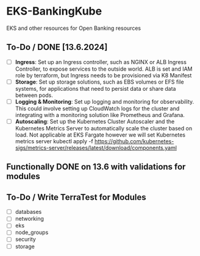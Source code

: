 # EKS-BankingKube
EKS and other resources for Open Banking resources

## To-Do / DONE [13.6.2024]
- [ ] **Ingress**: Set up an Ingress controller, such as NGINX or ALB Ingress Controller, to expose services to the outside world. ALB is set and IAM role by terraform, but Ingress needs to be provisioned via K8 Manifest
- [ ] **Storage**: Set up storage solutions, such as EBS volumes or EFS file systems, for applications that need to persist data or share data between pods.
- [ ] **Logging & Monitoring**: Set up logging and monitoring for observability. This could involve setting up CloudWatch logs for the cluster and integrating with a monitoring solution like Prometheus and Grafana.
- [ ] **Autoscaling**: Set up the Kubernetes Cluster Autoscaler and the Kubernetes Metrics Server to automatically scale the cluster based on load. Not applicable at EKS Fargate however we will set Kubernetes metrics server kubectl apply -f https://github.com/kubernetes-sigs/metrics-server/releases/latest/download/components.yaml
## Functionally DONE on 13.6 with validations for modules

## To-Do / Write TerraTest for Modules
- [ ] databases
- [ ] networking
- [ ] eks
- [ ] node_groups
- [ ] security
- [ ] storage